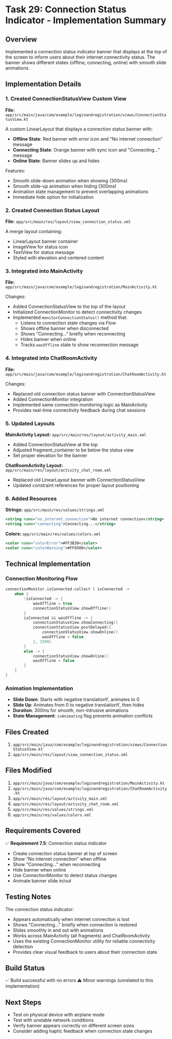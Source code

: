 # Task 29: Connection Status Indicator - Implementation Summary

## Overview
Implemented a connection status indicator banner that displays at the top of the screen to inform users about their internet connectivity status. The banner shows different states (offline, connecting, online) with smooth slide animations.

## Implementation Details

### 1. Created ConnectionStatusView Custom View
**File:** `app/src/main/java/com/example/loginandregistration/views/ConnectionStatusView.kt`

A custom LinearLayout that displays a connection status banner with:
- **Offline State**: Red banner with error icon and "No internet connection" message
- **Connecting State**: Orange banner with sync icon and "Connecting..." message  
- **Online State**: Banner slides up and hides

Features:
- Smooth slide-down animation when showing (300ms)
- Smooth slide-up animation when hiding (300ms)
- Animation state management to prevent overlapping animations
- Immediate hide option for initialization

### 2. Created Connection Status Layout
**File:** `app/src/main/res/layout/view_connection_status.xml`

A merge layout containing:
- LinearLayout banner container
- ImageView for status icon
- TextView for status message
- Styled with elevation and centered content

### 3. Integrated into MainActivity
**File:** `app/src/main/java/com/example/loginandregistration/MainActivity.kt`

Changes:
- Added ConnectionStatusView to the top of the layout
- Initialized ConnectionMonitor to detect connectivity changes
- Implemented `monitorConnectionStatus()` method that:
  - Listens to connection state changes via Flow
  - Shows offline banner when disconnected
  - Shows "Connecting..." briefly when reconnecting
  - Hides banner when online
  - Tracks `wasOffline` state to show reconnection message

### 4. Integrated into ChatRoomActivity
**File:** `app/src/main/java/com/example/loginandregistration/ChatRoomActivity.kt`

Changes:
- Replaced old connection status banner with ConnectionStatusView
- Added ConnectionMonitor integration
- Implemented same connection monitoring logic as MainActivity
- Provides real-time connectivity feedback during chat sessions

### 5. Updated Layouts
**MainActivity Layout:** `app/src/main/res/layout/activity_main.xml`
- Added ConnectionStatusView at the top
- Adjusted fragment_container to be below the status view
- Set proper elevation for the banner

**ChatRoomActivity Layout:** `app/src/main/res/layout/activity_chat_room.xml`
- Replaced old LinearLayout banner with ConnectionStatusView
- Updated constraint references for proper layout positioning

### 6. Added Resources
**Strings:** `app/src/main/res/values/strings.xml`
```xml
<string name="no_internet_connection">No internet connection</string>
<string name="connecting">Connecting...</string>
```

**Colors:** `app/src/main/res/values/colors.xml`
```xml
<color name="colorError">#FF3B30</color>
<color name="colorWarning">#FF9500</color>
```

## Technical Implementation

### Connection Monitoring Flow
```kotlin
connectionMonitor.isConnected.collect { isConnected ->
    when {
        !isConnected -> {
            wasOffline = true
            connectionStatusView.showOffline()
        }
        isConnected && wasOffline -> {
            connectionStatusView.showConnecting()
            connectionStatusView.postDelayed({
                connectionStatusView.showOnline()
                wasOffline = false
            }, 1500)
        }
        else -> {
            connectionStatusView.showOnline()
            wasOffline = false
        }
    }
}
```

### Animation Implementation
- **Slide Down**: Starts with negative translationY, animates to 0
- **Slide Up**: Animates from 0 to negative translationY, then hides
- **Duration**: 300ms for smooth, non-intrusive animations
- **State Management**: `isAnimating` flag prevents animation conflicts

## Files Created
1. `app/src/main/java/com/example/loginandregistration/views/ConnectionStatusView.kt`
2. `app/src/main/res/layout/view_connection_status.xml`

## Files Modified
1. `app/src/main/java/com/example/loginandregistration/MainActivity.kt`
2. `app/src/main/java/com/example/loginandregistration/ChatRoomActivity.kt`
3. `app/src/main/res/layout/activity_main.xml`
4. `app/src/main/res/layout/activity_chat_room.xml`
5. `app/src/main/res/values/strings.xml`
6. `app/src/main/res/values/colors.xml`

## Requirements Covered
✅ **Requirement 7.5**: Connection status indicator
- Create connection status banner at top of screen
- Show "No internet connection" when offline
- Show "Connecting..." when reconnecting
- Hide banner when online
- Use ConnectionMonitor to detect status changes
- Animate banner slide in/out

## Testing Notes
The connection status indicator:
- Appears automatically when internet connection is lost
- Shows "Connecting..." briefly when connection is restored
- Slides smoothly in and out with animations
- Works across MainActivity (all fragments) and ChatRoomActivity
- Uses the existing ConnectionMonitor utility for reliable connectivity detection
- Provides clear visual feedback to users about their connection state

## Build Status
✅ Build successful with no errors
⚠️ Minor warnings (unrelated to this implementation)

## Next Steps
- Test on physical device with airplane mode
- Test with unstable network conditions
- Verify banner appears correctly on different screen sizes
- Consider adding haptic feedback when connection state changes

